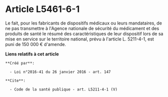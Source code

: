 # Article L5461-6-1

Le fait, pour les fabricants de dispositifs médicaux ou leurs mandataires, de ne pas transmettre à l'Agence nationale de
sécurité du médicament et des produits de santé le résumé des caractéristiques de leur dispositif lors de sa mise en service
sur le territoire national, prévu à l'article L. 5211-4-1, est puni de 150 000 € d'amende.

**Liens relatifs à cet article**

	**Créé par**:

	  - Loi n°2016-41 du 26 janvier 2016 - art. 147

	**Cite**:

	  - Code de la santé publique - art. L5211-4-1 (V)
